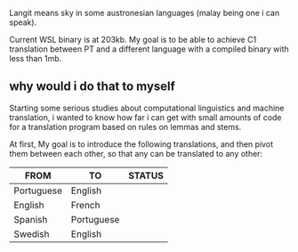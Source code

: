 Langit means sky in some austronesian languages (malay being one i can speak).

Current WSL binary is at 203kb. My goal is to be able to achieve C1 translation between PT and a different language with a compiled binary with less than 1mb. 

## why would i do that to myself

Starting some serious studies about computational linguistics and machine translation, i wanted to know how far i can get with small amounts of code for a translation program based on rules on lemmas and stems.

At first, My goal is to introduce the following translations, and then pivot them between each other, so that any can be translated to any other:

| FROM          | TO            | STATUS |
| ------------- | ------------- | ------ |
| Portuguese    | English       |        |
| English       | French        |        |
| Spanish       | Portuguese    |        |
| Swedish       | English       |        |